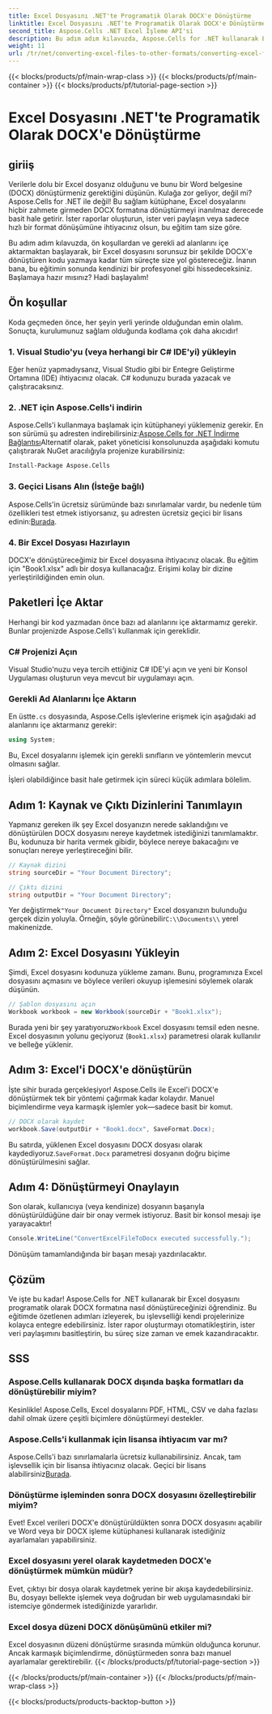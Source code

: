 ```yaml
---
title: Excel Dosyasını .NET'te Programatik Olarak DOCX'e Dönüştürme
linktitle: Excel Dosyasını .NET'te Programatik Olarak DOCX'e Dönüştürme
second_title: Aspose.Cells .NET Excel İşleme API'si
description: Bu adım adım kılavuzda, Aspose.Cells for .NET kullanarak Excel dosyalarını DOCX'e programatik olarak nasıl dönüştüreceğinizi öğrenin. Rapor oluşturma ve veri paylaşımı için mükemmeldir.
weight: 11
url: /tr/net/converting-excel-files-to-other-formats/converting-excel-file-to-docx/
---
```


{{< blocks/products/pf/main-wrap-class >}}
{{< blocks/products/pf/main-container >}}
{{< blocks/products/pf/tutorial-page-section >}}

# Excel Dosyasını .NET'te Programatik Olarak DOCX'e Dönüştürme

## giriiş

Verilerle dolu bir Excel dosyanız olduğunu ve bunu bir Word belgesine (DOCX) dönüştürmeniz gerektiğini düşünün. Kulağa zor geliyor, değil mi? Aspose.Cells for .NET ile değil! Bu sağlam kütüphane, Excel dosyalarını hiçbir zahmete girmeden DOCX formatına dönüştürmeyi inanılmaz derecede basit hale getirir. İster raporlar oluşturun, ister veri paylaşın veya sadece hızlı bir format dönüşümüne ihtiyacınız olsun, bu eğitim tam size göre.

Bu adım adım kılavuzda, ön koşullardan ve gerekli ad alanlarını içe aktarmaktan başlayarak, bir Excel dosyasını sorunsuz bir şekilde DOCX'e dönüştüren kodu yazmaya kadar tüm süreçte size yol göstereceğiz. İnanın bana, bu eğitimin sonunda kendinizi bir profesyonel gibi hissedeceksiniz. Başlamaya hazır mısınız? Hadi başlayalım!

## Ön koşullar

Koda geçmeden önce, her şeyin yerli yerinde olduğundan emin olalım. Sonuçta, kurulumunuz sağlam olduğunda kodlama çok daha akıcıdır!

### 1. Visual Studio'yu (veya herhangi bir C# IDE'yi) yükleyin
Eğer henüz yapmadıysanız, Visual Studio gibi bir Entegre Geliştirme Ortamına (IDE) ihtiyacınız olacak. C# kodunuzu burada yazacak ve çalıştıracaksınız.

### 2. .NET için Aspose.Cells'i indirin
 Aspose.Cells'i kullanmaya başlamak için kütüphaneyi yüklemeniz gerekir. En son sürümü şu adresten indirebilirsiniz:[Aspose.Cells for .NET İndirme Bağlantısı](https://releases.aspose.com/cells/net/)Alternatif olarak, paket yöneticisi konsolunuzda aşağıdaki komutu çalıştırarak NuGet aracılığıyla projenize kurabilirsiniz:

```bash
Install-Package Aspose.Cells
```

### 3. Geçici Lisans Alın (İsteğe bağlı)
 Aspose.Cells'in ücretsiz sürümünde bazı sınırlamalar vardır, bu nedenle tüm özellikleri test etmek istiyorsanız, şu adresten ücretsiz geçici bir lisans edinin:[Burada](https://purchase.aspose.com/temporary-license/).

### 4. Bir Excel Dosyası Hazırlayın
DOCX'e dönüştüreceğimiz bir Excel dosyasına ihtiyacınız olacak. Bu eğitim için "Book1.xlsx" adlı bir dosya kullanacağız. Erişimi kolay bir dizine yerleştirildiğinden emin olun.

## Paketleri İçe Aktar

Herhangi bir kod yazmadan önce bazı ad alanlarını içe aktarmamız gerekir. Bunlar projenizde Aspose.Cells'i kullanmak için gereklidir.

### C# Projenizi Açın
Visual Studio'nuzu veya tercih ettiğiniz C# IDE'yi açın ve yeni bir Konsol Uygulaması oluşturun veya mevcut bir uygulamayı açın.

### Gerekli Ad Alanlarını İçe Aktarın
 En üstte`.cs` dosyasında, Aspose.Cells işlevlerine erişmek için aşağıdaki ad alanlarını içe aktarmanız gerekir:

```csharp
using System;
```

Bu, Excel dosyalarını işlemek için gerekli sınıfların ve yöntemlerin mevcut olmasını sağlar.

İşleri olabildiğince basit hale getirmek için süreci küçük adımlara bölelim.

## Adım 1: Kaynak ve Çıktı Dizinlerini Tanımlayın

Yapmanız gereken ilk şey Excel dosyanızın nerede saklandığını ve dönüştürülen DOCX dosyasını nereye kaydetmek istediğinizi tanımlamaktır. Bu, kodunuza bir harita vermek gibidir, böylece nereye bakacağını ve sonuçları nereye yerleştireceğini bilir.

```csharp
// Kaynak dizini
string sourceDir = "Your Document Directory";

// Çıktı dizini
string outputDir = "Your Document Directory";
```

 Yer değiştirmek`"Your Document Directory"` Excel dosyanızın bulunduğu gerçek dizin yoluyla. Örneğin, şöyle görünebilir`C:\\Documents\\` yerel makinenizde.

## Adım 2: Excel Dosyasını Yükleyin

Şimdi, Excel dosyasını kodunuza yükleme zamanı. Bunu, programınıza Excel dosyasını açmasını ve böylece verileri okuyup işlemesini söylemek olarak düşünün.

```csharp
// Şablon dosyasını açın
Workbook workbook = new Workbook(sourceDir + "Book1.xlsx");
```

 Burada yeni bir şey yaratıyoruz`Workbook` Excel dosyasını temsil eden nesne. Excel dosyasının yolunu geçiyoruz (`Book1.xlsx`) parametresi olarak kullanılır ve belleğe yüklenir.

## Adım 3: Excel'i DOCX'e dönüştürün

İşte sihir burada gerçekleşiyor! Aspose.Cells ile Excel'i DOCX'e dönüştürmek tek bir yöntemi çağırmak kadar kolaydır. Manuel biçimlendirme veya karmaşık işlemler yok—sadece basit bir komut.

```csharp
// DOCX olarak kaydet
workbook.Save(outputDir + "Book1.docx", SaveFormat.Docx);
```

Bu satırda, yüklenen Excel dosyasını DOCX dosyası olarak kaydediyoruz.`SaveFormat.Docx` parametresi dosyanın doğru biçime dönüştürülmesini sağlar.

## Adım 4: Dönüştürmeyi Onaylayın

Son olarak, kullanıcıya (veya kendinize) dosyanın başarıyla dönüştürüldüğüne dair bir onay vermek istiyoruz. Basit bir konsol mesajı işe yarayacaktır!

```csharp
Console.WriteLine("ConvertExcelFileToDocx executed successfully.");
```

Dönüşüm tamamlandığında bir başarı mesajı yazdırılacaktır.

## Çözüm

Ve işte bu kadar! Aspose.Cells for .NET kullanarak bir Excel dosyasını programatik olarak DOCX formatına nasıl dönüştüreceğinizi öğrendiniz. Bu eğitimde özetlenen adımları izleyerek, bu işlevselliği kendi projelerinize kolayca entegre edebilirsiniz. İster rapor oluşturmayı otomatikleştirin, ister veri paylaşımını basitleştirin, bu süreç size zaman ve emek kazandıracaktır.

## SSS

### Aspose.Cells kullanarak DOCX dışında başka formatları da dönüştürebilir miyim?
Kesinlikle! Aspose.Cells, Excel dosyalarını PDF, HTML, CSV ve daha fazlası dahil olmak üzere çeşitli biçimlere dönüştürmeyi destekler.

### Aspose.Cells'i kullanmak için lisansa ihtiyacım var mı?
Aspose.Cells'i bazı sınırlamalarla ücretsiz kullanabilirsiniz. Ancak, tam işlevsellik için bir lisansa ihtiyacınız olacak. Geçici bir lisans alabilirsiniz[Burada](https://purchase.aspose.com/temporary-license/).

### Dönüştürme işleminden sonra DOCX dosyasını özelleştirebilir miyim?
Evet! Excel verileri DOCX'e dönüştürüldükten sonra DOCX dosyasını açabilir ve Word veya bir DOCX işleme kütüphanesi kullanarak istediğiniz ayarlamaları yapabilirsiniz.

### Excel dosyasını yerel olarak kaydetmeden DOCX'e dönüştürmek mümkün müdür?
Evet, çıktıyı bir dosya olarak kaydetmek yerine bir akışa kaydedebilirsiniz. Bu, dosyayı bellekte işlemek veya doğrudan bir web uygulamasındaki bir istemciye göndermek istediğinizde yararlıdır.

### Excel dosya düzeni DOCX dönüşümünü etkiler mi?
Excel dosyasının düzeni dönüştürme sırasında mümkün olduğunca korunur. Ancak karmaşık biçimlendirme, dönüştürmeden sonra bazı manuel ayarlamalar gerektirebilir.
{{< /blocks/products/pf/tutorial-page-section >}}

{{< /blocks/products/pf/main-container >}}
{{< /blocks/products/pf/main-wrap-class >}}

{{< blocks/products/products-backtop-button >}}
